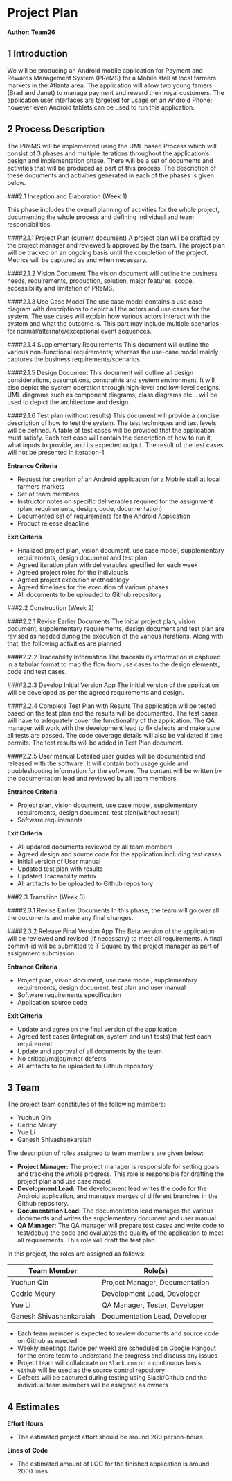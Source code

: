 # Project Plan

**Author**: **Team26**

## 1 Introduction

We will be producing an Android mobile application for Payment and Rewards Management System (PReMS) for a Mobile stall
at local farmers markets in the Atlanta area. The application will allow two young famers (Brad and Janet) to manage
payment and reward their royal customers. The application user interfaces are targeted for usage on an Android Phone; 
however even Android tablets can be used to run this application.

## 2 Process Description

The PReMS will be implemented using the UML based Process which will consist of 3 phases and multiple iterations 
throughout the application’s design and implementation phase. There will be a set of documents and activities that 
will be  produced as part of this process. The description of these documents and activities generated in each of the 
phases is given below.

###2.1 Inception and Elaboration (Week 1)

This phase includes the overall planning of activities for the whole project, documenting the whole process and defining 
individual and team responsibilities.

####2.1.1 Project Plan (current document) 
A project plan will be drafted by the project manager and reviewed & approved by the team. The project plan will be 
tracked on an ongoing basis until the completion of the project. Metrics will be captured as and when necessary.

####2.1.2 Vision Document 
The vision document will outline the business needs, requirements, production, solution, major features, scope,
accessibility and limitation of PReMS.

####2.1.3 Use Case Model
The use case model contains a use case diagram with descriptions to depict all the actors and use cases for the system.
The use cases will explain how various actors interact with the system and what the outcome is. This part may include
multiple scenarios for normal/alternate/exceptional event sequences.

####2.1.4 Supplementary Requirements
This document will outline the various non­-functional requirements; whereas the use-case model mainly captures the 
business requirements/scenarios.

####2.1.5 Design Document
This document will outline all design considerations, assumptions, constraints and system environment. It will also
depict the system operation through high-level and low-level designs. UML diagrams such as component diagrams, class
diagrams etc... will be used to depict the architecture and design.

####2.1.6 Test plan (without results)
This document will provide a concise description of how to test the system. The test techniques and test levels will be
defined. A table of test cases will be provided that the application must satisfy. Each test case will contain the 
description of how to run it, what inputs to provide, and its expected output. The result of the test cases will not be 
presented in iteration-1.

**Entrance Criteria**

- Request for creation of an Android application for a Mobile stall at local farmers markets
- Set of team members
- Instructor notes on specific deliverables required for the assignment (plan, requirements, design, code, documentation)
- Documented set of requirements for the Android Application
- Product release deadline

**Exit Criteria**

- Finalized project plan, vision document, use case model, supplementary requirements, design document and test plan
- Agreed iteration plan with deliverables specified for each week
- Agreed project roles for the individuals
- Agreed project execution methodology
- Agreed timelines for the execution of various phases
- All documents to be uploaded to Github repository

###2.2 Construction (Week 2)

####2.2.1 Revise Earlier Documents
The initial project plan, vision document, supplementary requirements, design document and test plan are revised as
needed during the execution of the various iterations. Along with that, the following activities are planned

####2.2.2 Traceability Information
The traceability information is captured in a tabular format to map the flow from use cases to the design elements, 
code and test cases. 

####2.2.3 Develop Initial Version App
The initial version of the application will be developed as per the agreed requirements and design.

####2.2.4 Complete Test Plan with Results
The application will be tested based on the test plan and the results will be documented. The test cases will have to 
adequately cover the functionality of the application. The QA manager will work with the development lead to fix 
defects and make sure all tests are passed. The code coverage details will also be validated if time permits. The 
test results will be added in Test Plan document.

####2.2.5 User manual
Detailed user guides will be documented and released with the software. It will contain both usage guide and
troubleshooting information for the software. The content will be written by the documentation lead and reviewed by 
all team members.

**Entrance Criteria**

- Project plan, vision document, use case model, supplementary requirements, design document, test plan(without result)
- Software requirements

**Exit Criteria**

- All updated documents reviewed by all team members
- Agreed design and source code for the application including test cases
- Initial version of User manual
- Updated test plan with results
- Updated Traceability matrix
- All artifacts to be uploaded to Github repository

###2.3 Transition (Week 3)

####2.3.1 Revise Earlier Documents
In this phase, the team will go over all the documents and make any final changes.

####2.3.2 Release Final Version App
The Beta version of the application will be reviewed and revised (if necessary) to meet all requirements. A final 
commit-id will be submitted to T­-Square by the project manager as part of assignment submission.

**Entrance Criteria**

- Project plan, vision document, use case model, supplementary requirements, design document, test plan and user manual
- Software requirements specification
- Application source code

**Exit Criteria**

- Update and agree on the final version of the application
- Agreed test cases (integration, system and unit tests) that test each requirement
- Update and approval of all documents by the team
- No critical/major/minor defects
- All artifacts to be uploaded to Github repository

## 3 Team

The project team constitutes of the following members:

- Yuchun Qin
- Cedric Meury
- Yue Li
- Ganesh Shivashankaraiah

The description of roles assigned to team members are given below:

- **Project Manager:** The project manager is responsible for setting goals and tracking the whole progress. This role
is responsible for drafting the project plan and use case model.
- **Development Lead:** The development lead writes the code for the Android application, and manages merges of
different branches in the Github repository. 
- **Documentation Lead:** The documentation lead manages the various documents and writes the supplementary document and
user manual.
- **QA Manager:** The QA manager will prepare test cases and write code to test/debug the code and evaluates the quality
of the application to meet all requirements. This role will draft the test plan.

In this project, the roles are assigned as follows:

| Team Member             | Role(s)                        |
| ----------------------- | ------------------------------ |
| Yuchun Qin              | Project Manager, Documentation |
| Cedric Meury            | Development Lead, Developer    |
| Yue Li                  | QA Manager, Tester, Developer  |
| Ganesh Shivashankaraiah | Documentation Lead, Developer  |

- Each team member is expected to review documents and source code on Github as needed. 
- Weekly meetings (twice per week) are scheduled on Google Hangout for the entire team to understand the progress and
discuss any issues
- Project team will collaborate on `Slack.com` on a continuous basis
- `Github` will be used as the source control repository
- Defects will be captured during testing using Slack/Github and the individual team members will be assigned as owners

## 4 Estimates

**Effort Hours**

- The estimated project effort should be around 200 person-hours. 

**Lines of Code**

- The estimated amount of LOC for the finished application is around 2000 lines
